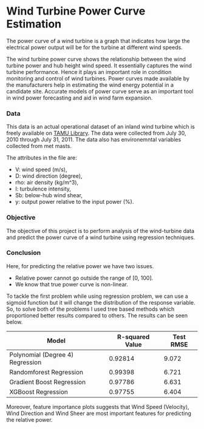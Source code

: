 # Wind Turbine Power Curve Estimation

The power curve of a wind turbine is a graph that indicates how large the electrical power output will be for the turbine at different 
wind speeds.

The wind turbine power curve shows the relationship between the wind turbine power and hub height wind speed. It essentially captures the wind turbine performance. Hence it plays an important role in condition monitoring and control of wind turbines. Power curves made available by the manufacturers help in estimating the wind energy potential in a candidate site. Accurate models of power curve serve as an important tool in wind power forecasting and aid in wind farm expansion.

### Data
This data is an actual operational dataset of an inland wind turbine which is freely available on [TAMU Library](https://tamucs-my.sharepoint.com/personal/yu-ding_tamu_edu/_layouts/15/onedrive.aspx?id=%2Fpersonal%2Fyu%2Dding%5Ftamu%5Fedu%2FDocuments%2FWind%5FSpatio%5FTemporal%5FDataset1%2Ezip&parent=%2Fpersonal%2Fyu%2Dding%5Ftamu%5Fedu%2FDocuments&cid=34459bcf-3ce4-41fb-ac24-c1ccc5fbb0ac). The data were collected from July 30, 2010 through July 31, 2011. The data also has environemntal variables collected from met masts.

The attributes in the file are:

- V: wind speed (m/s),
- D: wind direction (degree),
- rho: air density (kg/m^3),
- I: turbulence intensity,
- Sb: below-hub wind shear,
- y: output power relative to the input power (%).

### Objective
The objective of this project is to perform analysis of the wind-turbine data and predict the power curve of a wind turbine using regression techniques.

### Conclusion

Here, for predicting the relative power we have two issues.
- Relative power cannot go outside the range of [0, 100].
- We know that true power curve is non-linear.

To tackle the first problem while using regression problem, we can use a sigmoid function but it will change the distribution of the response variable. So, to solve both of the problems I used tree based methods which proportioned better results compared to others. The results can be seen below.

| Model | R-squared Value | Test RMSE |
| --- | --- | --- |
| Polynomial (Degree 4) Regression | 0.92814 | 9.072 |
| Randomforest Regression | 0.99398 | 6.721 |
| Gradient Boost Regression | 0.97786 | 6.631 |
| XGBoost Regression | 0.97755 | 6.404 |


Moreover, feature importance plots suggests that Wind Speed (Velocity), Wind Direction and Wind Sheer are most important features for predicting the relative power.

